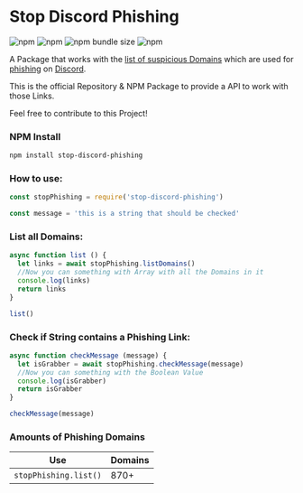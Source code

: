 # Stop Discord Phishing

![npm](https://img.shields.io/bundlephobia/min/stop-discord-phishing?style=for-the-badge)
![npm](https://img.shields.io/npm/v/stop-discord-phishing?style=for-the-badge)
![npm bundle size](https://img.shields.io/bundlephobia/min/stop-discord-phishing?style=for-the-badge)
![npm](https://img.shields.io/npm/dt/stop-discord-phishing?style=for-the-badge)

A Package that works with the [list of suspicious Domains](https://github.com/nikolaischunk/discord-phishing-links) which are used for [phishing](https://en.wikipedia.org/wiki/Phishing) on [Discord](https://discord.com).

This is the official Repository & NPM Package to provide a API to work with those Links.

Feel free to contribute to this Project!

### NPM Install

```bash
npm install stop-discord-phishing
```

### How to use:

```javascript
const stopPhishing = require('stop-discord-phishing')

const message = 'this is a string that should be checked'
```

### List all Domains:

```javascript
async function list () {
  let links = await stopPhishing.listDomains()
  //Now you can something with Array with all the Domains in it
  console.log(links)
  return links
}

list()
```

### Check if String contains a Phishing Link:

```javascript
async function checkMessage (message) {
  let isGrabber = await stopPhishing.checkMessage(message)
  //Now you can something with the Boolean Value
  console.log(isGrabber)
  return isGrabber
}

checkMessage(message)
```

### Amounts of Phishing Domains

| Use                   | Domains |
| --------------------- | ------- |
| `stopPhishing.list()` | 870+    |
